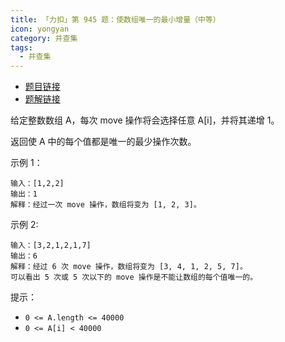 ```yaml
---
title: 「力扣」第 945 题：使数组唯一的最小增量（中等）
icon: yongyan
category: 并查集
tags:
  - 并查集
---
```


+ [题目链接](https://leetcode-cn.com/problems/minimum-increment-to-make-array-unique)
+ [题解链接](https://leetcode-cn.com/problems/minimum-increment-to-make-array-unique/solution/tan-xin-suan-fa-bing-cha-ji-java-by-liweiwei1419/)

给定整数数组 A，每次 move 操作将会选择任意 A[i]，并将其递增 1。

返回使 A 中的每个值都是唯一的最少操作次数。

示例 1：

```
输入：[1,2,2]
输出：1
解释：经过一次 move 操作，数组将变为 [1, 2, 3]。
```

示例 2:

```
输入：[3,2,1,2,1,7]
输出：6
解释：经过 6 次 move 操作，数组将变为 [3, 4, 1, 2, 5, 7]。
可以看出 5 次或 5 次以下的 move 操作是不能让数组的每个值唯一的。
```

提示：

+ `0 <= A.length <= 40000`
+ `0 <= A[i] < 40000`







